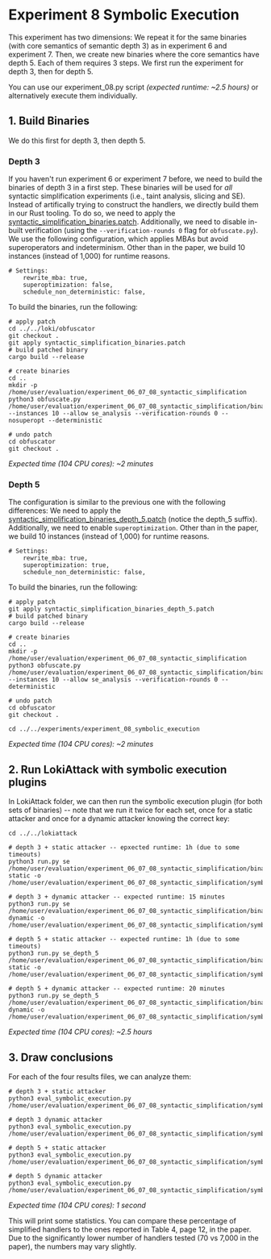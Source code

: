 # Experiment 8 Symbolic Execution

This experiment has two dimensions: We repeat it for the same binaries (with core semantics of semantic depth 3) as in experiment 6 and experiment 7. Then, we create new binaries where the core semantics have depth 5. Each of them requires 3 steps. We first run the experiment for depth 3, then for depth 5.

You can use our experiment_08.py script _(expected runtime: ~2.5 hours)_ or alternatively execute them individually.

## 1. Build Binaries

We do this first for depth 3, then depth 5.

### Depth 3

If you haven't run experiment 6 or experiment 7 before, we need to build the binaries of depth 3 in a first step. These binaries will be used for *all* syntactic simplification experiments (i.e., taint analysis, slicing and SE). Instead of artifically trying to construct the handlers, we directly build them in our Rust tooling. To do so, we need to apply the [syntactic_simplification_binaries.patch](../../loki/obfuscator/syntactic_simplification_binaries.patch). Additionally, we need to disable in-built verification (using the `--verification-rounds 0` flag for `obfuscate.py`). We use the following configuration, which applies MBAs but avoid superoperators and indeterminism. Other than in the paper, we build 10 instances (instead of 1,000) for runtime reasons.

```
# Settings:
    rewrite_mba: true,
    superoptimization: false,
    schedule_non_deterministic: false,
```

To build the binaries, run the following: 

```
# apply patch
cd ../../loki/obfuscator
git checkout .
git apply syntactic_simplification_binaries.patch
# build patched binary
cargo build --release

# create binaries
cd ..
mkdir -p /home/user/evaluation/experiment_06_07_08_syntactic_simplification
python3 obfuscate.py /home/user/evaluation/experiment_06_07_08_syntactic_simplification/binaries --instances 10 --allow se_analysis --verification-rounds 0 --nosuperopt --deterministic

# undo patch
cd obfuscator
git checkout .
```
_Expected time (104 CPU cores): ~2 minutes_

### Depth 5

The configuration is similar to the previous one with the following differences: We need to apply the [syntactic_simplification_binaries_depth_5.patch](../../loki/obfuscator/syntactic_simplification_binaries_depth_5.patch) (notice the depth_5 suffix). Additionally, we need to enable `superoptimization`. Other than in the paper, we build 10 instances (instead of 1,000) for runtime reasons.

```
# Settings:
    rewrite_mba: true,
    superoptimization: true,
    schedule_non_deterministic: false,
```

To build the binaries, run the following: 

```
# apply patch
git apply syntactic_simplification_binaries_depth_5.patch
# build patched binary
cargo build --release

# create binaries
cd ..
mkdir -p /home/user/evaluation/experiment_06_07_08_syntactic_simplification
python3 obfuscate.py /home/user/evaluation/experiment_06_07_08_syntactic_simplification/binaries_depth_5 --instances 10 --allow se_analysis --verification-rounds 0 --deterministic

# undo patch
cd obfuscator
git checkout .

cd ../../experiments/experiment_08_symbolic_execution
```
_Expected time (104 CPU cores): ~2 minutes_

## 2. Run LokiAttack with symbolic execution plugins
In LokiAttack folder, we can then run the symbolic execution plugin (for both sets of binaries) -- note that we run it twice for each set, once for a static attacker and once for a dynamic attacker knowing the correct key:
```
cd ../../lokiattack

# depth 3 + static attacker -- epxected runtime: 1h (due to some timeouts)
python3 run.py se /home/user/evaluation/experiment_06_07_08_syntactic_simplification/binaries static -o /home/user/evaluation/experiment_06_07_08_syntactic_simplification/symbolic_execution_static.txt

# depth 3 + dynamic attacker -- expected runtime: 15 minutes
python3 run.py se /home/user/evaluation/experiment_06_07_08_syntactic_simplification/binaries dynamic -o /home/user/evaluation/experiment_06_07_08_syntactic_simplification/symbolic_execution_dynamic.txt

# depth 5 + static attacker -- expected runtime: 1h (due to some timeouts)
python3 run.py se_depth_5 /home/user/evaluation/experiment_06_07_08_syntactic_simplification/binaries_depth_5 static -o /home/user/evaluation/experiment_06_07_08_syntactic_simplification/symbolic_execution_depth_5_static.txt

# depth 5 + dynamic attacker -- expected runtime: 20 minutes
python3 run.py se_depth_5 /home/user/evaluation/experiment_06_07_08_syntactic_simplification/binaries_depth_5 dynamic -o /home/user/evaluation/experiment_06_07_08_syntactic_simplification/symbolic_execution_depth_5_dynamic.txt
```
_Expected time (104 CPU cores): ~2.5 hours_

## 3. Draw conclusions
For each of the four results files, we can analyze them:
```
# depth 3 + static attacker
python3 eval_symbolic_execution.py /home/user/evaluation/experiment_06_07_08_syntactic_simplification/symbolic_execution_static.txt

# depth 3 dynamic attacker
python3 eval_symbolic_execution.py /home/user/evaluation/experiment_06_07_08_syntactic_simplification/symbolic_execution_dynamic.txt

# depth 5 + static attacker
python3 eval_symbolic_execution.py /home/user/evaluation/experiment_06_07_08_syntactic_simplification/symbolic_execution_depth_5_static.txt

# depth 5 dynamic attacker
python3 eval_symbolic_execution.py /home/user/evaluation/experiment_06_07_08_syntactic_simplification/symbolic_execution_depth_5_dynamic.txt
```
_Expected time (104 CPU cores): 1 second_

This will print some statistics. You can compare these percentage of simplified handlers to the ones reported in Table 4, page 12, in the paper. Due to the significantly lower number of handlers tested (70 vs 7,000 in the paper), the numbers may vary slightly.
